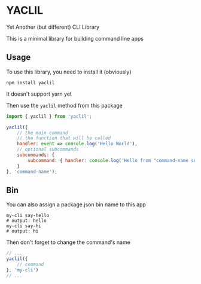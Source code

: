 # YACLIL

Yet Another (but different) CLI Library

This is a minimal library for building command line apps

## Usage

To use this library, you need to install it (obviously)

```shell
npm install yaclil
```

It doesn't support yarn yet

Then use the `yaclil` method from this package

```js
import { yaclil } from 'yaclil';

yaclil({
    // the main command
    // the function that will be called
    handler: event => console.log('Hello World'),
    // optional subcommands
    subcommands: {
        subcommand: { handler: console.log('Hello from "command-name subcommand"') }
    }
}, 'command-name');
```

## Bin

You can also assign a package.json bin name to this app

```shell
my-cli say-hello
# output: hello
my-cli say-hi
# output: hi
```

Then don't forget to change the command's name

```js
// ...
yaclil({
    // command
}, 'my-cli')
// ...
```
